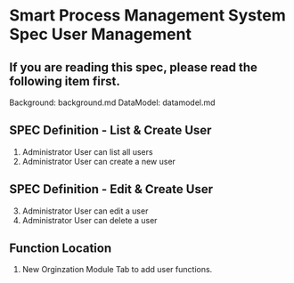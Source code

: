 # Smart Process Management System Spec User Management

## If you are reading this spec, please read the following item first.
Background: background.md
DataModel: datamodel.md


## SPEC Definition - List & Create User
1. Administrator User can list all users
2. Administrator User can create a new user


## SPEC Definition - Edit & Create User
3. Administrator User can edit a user
4. Administrator User can delete a user

## Function Location 
1. New Orginzation Module Tab to add user functions.
